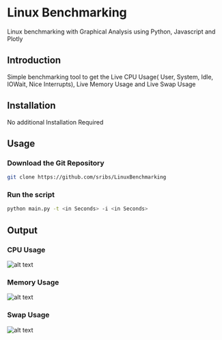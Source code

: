# Linux Benchmarking
Linux benchmarking with Graphical Analysis using Python, Javascript and Plotly

## Introduction
Simple benchmarking tool to get the Live CPU Usage( User, System, Idle, IOWait, Nice Interrupts), Live Memory Usage and Live Swap Usage

## Installation
No additional Installation Required

## Usage
### Download the Git Repository
```bash
git clone https://github.com/sribs/LinuxBenchmarking
```
### Run the script
```bash
python main.py -t <in Seconds> -i <in Seconds>
```

## Output
### CPU Usage
![alt text](https://raw.githubusercontent.com/sribs/LinuxBenchmarking/master/swap.png)

### Memory Usage
![alt text](https://raw.githubusercontent.com/sribs/LinuxBenchmarking/master/cpu.png)

### Swap Usage
![alt text](https://raw.githubusercontent.com/sribs/LinuxBenchmarking/master/memory.png)

